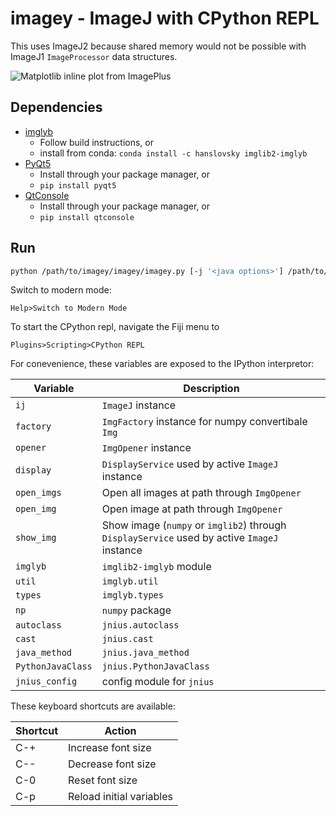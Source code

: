 # imagey - ImageJ with CPython REPL

This uses ImageJ2 because shared memory would not be possible with ImageJ1 `ImageProcessor` data structures.

![Matplotlib inline plot from ImagePlus](https://gist.githubusercontent.com/hanslovsky/4e0ec6dbb64d01186ac7f9f2a942257c/raw/f8f97fa0981503815b195efd8f64874228eda992/imagey.png)

## Dependencies
 - [imglyb](https://github.com/hanslovsky/imglib2-imglyb)
   - Follow build instructions, or
   - install from conda: `conda install -c hanslovsky imglib2-imglyb`
 - [PyQt5](https://www.riverbankcomputing.com/software/pyqt/intro)
   - Install through your package manager, or
   - `pip install pyqt5`
 - [QtConsole](https://github.com/jupyter/qtconsole)
   - Install through your package manager, or
   - `pip install qtconsole`

## Run
```bash
python /path/to/imagey/imagey/imagey.py [-j '<java options>'] /path/to/Fiji.app
```
Switch to modern mode:
```
Help>Switch to Modern Mode
```
To start the CPython repl, navigate the Fiji menu to
```
Plugins>Scripting>CPython REPL
```

For conevenience, these variables are exposed to the IPython interpretor:

| Variable          | Description                                                                                 |
| ----------------- | ------------------------------------------------------------------------------------------- |
| `ij`              | `ImageJ` instance                                                                           |
| `factory`         | `ImgFactory` instance for numpy convertibale `Img`                                          |
| `opener`          | `ImgOpener` instance                                                                        |
| `display`         | `DisplayService` used by active `ImageJ` instance                                           |
| `open_imgs`       | Open all images at path through `ImgOpener`                                                 |
| `open_img`        | Open image at path through `ImgOpener`                                                      |
| `show_img`        | Show image (`numpy` or `imglib2`) through `DisplayService` used by active `ImageJ` instance |
| `imglyb`          | `imglib2-imglyb` module                                                                     |
| `util`            | `imglyb.util`                                                                               |
| `types`           | `imglyb.types`                                                                              |
| `np`              | `numpy` package                                                                             |
| `autoclass`       | `jnius.autoclass`                                                                           |
| `cast`            | `jnius.cast`                                                                                |
| `java_method`     | `jnius.java_method`                                                                         |
| `PythonJavaClass` | `jnius.PythonJavaClass`                                                                     |
| `jnius_config`    | config module for `jnius`                                                                   |

These keyboard shortcuts are available:

| Shortcut | Action                   |
| -------- | ------------------------ |
| C-+      | Increase font size       |
| C--      | Decrease font size       |
| C-0      | Reset font size          |
| C-p      | Reload initial variables |

